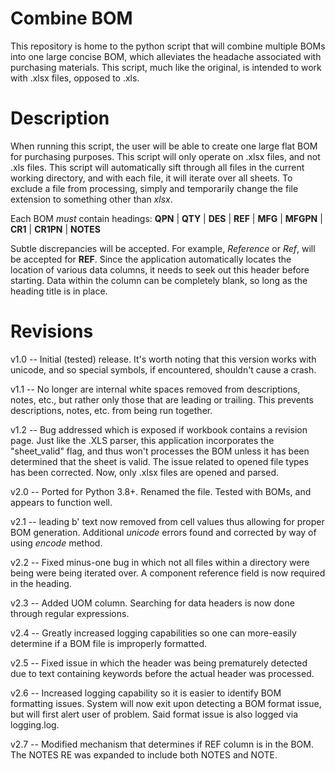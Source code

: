 # Combine BOM
This repository is home to the python script that will combine multiple BOMs into one large concise BOM, which alleviates the headache associated with purchasing materials. This script, much like the original, is intended to work with .xlsx files, opposed to .xls.  

# Description 
When running this script, the user will be able to create one large flat BOM for purchasing purposes.  This script will only operate on .xlsx files, and not .xls files. This script will automatically sift through all files in the current working directory, and with each file, it will iterate over all sheets.  To exclude a file from processing, simply and temporarily change the file extension to something other than _xlsx_.  

Each BOM _must_ contain headings: __QPN__ | __QTY__ | __DES__ | __REF__ | __MFG__ | __MFGPN__ | __CR1__ | __CR1PN__ | __NOTES__ 

Subtle discrepancies will be accepted.  For example, _Reference_ or _Ref_, will be accepted for __REF__.  Since the application automatically locates the location of various data columns, it needs to seek out this header before starting. Data within the column can be completely blank, so long as the heading title is in place.  

# Revisions
v1.0 -- Initial (tested) release.  It's worth noting that this version works with unicode, and so special symbols, if encountered, shouldn't cause a crash.  

v1.1 -- No longer are internal white spaces removed from descriptions, notes, etc., but rather only those that are leading or trailing.  This prevents descriptions, notes, etc. from being run together.

v1.2 -- Bug addressed which is exposed if workbook contains a revision page.  Just like the .XLS parser, this application incorporates the "sheet_valid" flag, and thus won't processes the BOM unless it has been determined that the sheet is valid.  The issue related to opened file types has been corrected.  Now, only .xlsx files are opened and parsed.  

v2.0 -- Ported for Python 3.8+.  Renamed the file.  Tested with BOMs, and appears to function well. 

v2.1 -- leading b' text now removed from cell values thus allowing for proper BOM generation.  Additional _unicode_ errors found and corrected by way of using _encode_ method. 

v2.2 -- Fixed minus-one bug in which not all files within a directory were being  were being iterated over.  A component reference field is now required in the heading.  

v2.3 -- Added UOM column.  Searching for data headers is now done through regular expressions.  

v2.4 -- Greatly increased logging capabilities so one can more-easily determine if a BOM file is improperly formatted.  

v2.5 -- Fixed issue in which the header was being prematurely detected due to text containing keywords before the actual header was processed.  

v2.6 -- Increased logging capability so it is easier to identify BOM formatting issues.  System will now exit upon detecting a BOM format issue, but will first alert user of problem.  Said format issue is also logged via logging.log.  

v2.7 -- Modified mechanism that determines if REF column is in the BOM.  The NOTES RE was expanded to include both NOTES and NOTE.